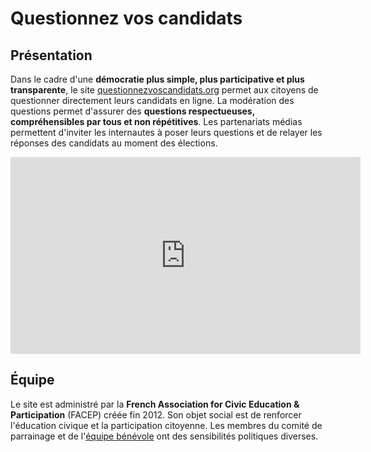 <!--

---
title: Questionnez vos candidats
description: Echanger en ligne avec les candidats aux élections.
image_url: https://github.com/multibao/contributions/blob/master/media/questionnez_candidats.jpg?raw=true
---

-->


# Questionnez vos candidats

## Présentation

Dans le cadre d'une **démocratie plus simple, plus participative et plus transparente**, le site [questionnezvoscandidats.org](http://questionnezvoscandidats.org/) permet aux citoyens de questionner directement leurs candidats en ligne. La modération des questions permet d'assurer des **questions respectueuses, compréhensibles par tous et non répétitives**. Les partenariats médias permettent d'inviter les internautes à poser leurs questions et de relayer les réponses des candidats au moment des élections.

<iframe width="560" height="315" style="align: center;" src="http://www.youtube.com/embed/3flqC6zjrpU?wmode=transparent&amp;jqoemcache=d6Ric" frameborder="0" allowfullscreen></iframe>


## Équipe

Le site est administré par la **French Association for Civic Education & Participation** (FACEP) créée fin 2012. Son objet social est de renforcer l'éducation civique et la participation citoyenne. Les membres du comité de parrainage et de l'[équipe bénévole](http://questionnezvoselus.org/about) ont des sensibilités politiques diverses.


